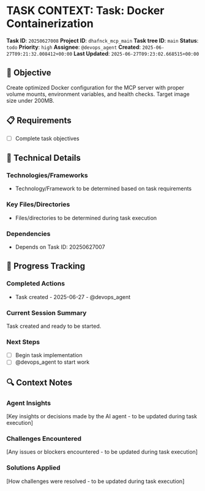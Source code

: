 # TASK CONTEXT: Task: Docker Containerization

**Task ID**: `20250627008`
**Project ID**: `dhafnck_mcp_main`
**Task tree ID**: `main`
**Status**: `todo`
**Priority**: `high`
**Assignee**: `@devops_agent`
**Created**: `2025-06-27T09:21:32.008412+00:00`
**Last Updated**: `2025-06-27T09:23:02.668515+00:00`

## 🎯 Objective
Create optimized Docker configuration for the MCP server with proper volume mounts, environment variables, and health checks. Target image size under 200MB.

## 📋 Requirements
- [ ] Complete task objectives

## 🔧 Technical Details
### Technologies/Frameworks
- Technology/Framework to be determined based on task requirements

### Key Files/Directories
- Files/directories to be determined during task execution

### Dependencies
- Depends on Task ID: 20250627007

## 🚀 Progress Tracking
### Completed Actions
- Task created - 2025-06-27 - @devops_agent

### Current Session Summary
Task created and ready to be started.

### Next Steps
- [ ] Begin task implementation
- [ ] @devops_agent to start work

## 🔍 Context Notes
### Agent Insights
[Key insights or decisions made by the AI agent - to be updated during task execution]

### Challenges Encountered
[Any issues or blockers encountered - to be updated during task execution]

### Solutions Applied
[How challenges were resolved - to be updated during task execution]
